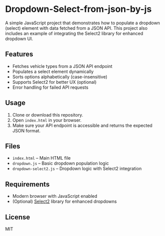# Dropdown-Select-from-json-by-js

A simple JavaScript project that demonstrates how to populate a dropdown (select) element with data fetched from a JSON API. This project also includes an example of integrating the Select2 library for enhanced dropdown UI.

## Features
- Fetches vehicle types from a JSON API endpoint
- Populates a select element dynamically
- Sorts options alphabetically (case-insensitive)
- Supports Select2 for better UX (optional)
- Error handling for failed API requests

## Usage
1. Clone or download this repository.
2. Open `index.html` in your browser.
3. Make sure your API endpoint is accessible and returns the expected JSON format.

## Files
- `index.html` – Main HTML file
- `dropdown.js` – Basic dropdown population logic
- `dropdown-select2.js` – Dropdown logic with Select2 integration

## Requirements
- Modern browser with JavaScript enabled
- (Optional) [Select2](https://select2.org/) library for enhanced dropdowns

## License
MIT